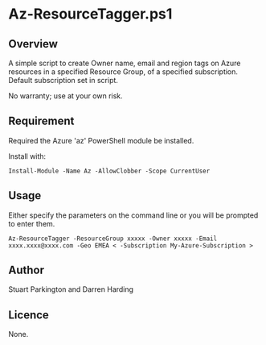 # Az-ResourceTagger.ps1 

## Overview
A simple script to create Owner name, email and region tags on Azure resources in a specified Resource Group, of a specified subscription. Default subscription set in script.

No warranty; use at your own risk.  

## Requirement
Required the Azure 'az' PowerShell module be installed.

Install with:
```
Install-Module -Name Az -AllowClobber -Scope CurrentUser
```

## Usage
Either specify the parameters on the command line or you will be prompted to enter them.

```
Az-ResourceTagger -ResourceGroup xxxxx -Owner xxxxx -Email xxxx.xxxx@xxxx.com -Geo EMEA < -Subscription My-Azure-Subscription >
```

## Author
Stuart Parkington and Darren Harding

## Licence
None.
